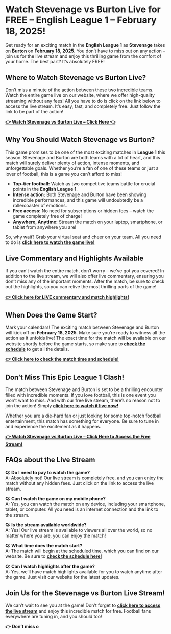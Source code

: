 # Watch Stevenage vs Burton Live for FREE – English League 1 – February 18, 2025!

Get ready for an exciting match in the **English League 1** as **Stevenage** takes on **Burton** on **February 18, 2025**. You don’t have to miss out on any action – join us for the live stream and enjoy this thrilling game from the comfort of your home. The best part? It’s absolutely FREE!

## Where to Watch Stevenage vs Burton Live?

Don’t miss a minute of the action between these two incredible teams. Watch the entire game live on our website, where we offer high-quality streaming without any fees! All you have to do is click on the link below to access the live stream. It’s easy, fast, and completely free. Just follow the link to be part of the action!

[**👉 Watch Stevenage vs Burton Live – Click Here 👈**](https://tinyurl.com/livestreamfreeo?st=Stevenage+vs+Burton&si=gh)

## Why You Should Watch Stevenage vs Burton?

This game promises to be one of the most exciting matches in **League 1** this season. Stevenage and Burton are both teams with a lot of heart, and this match will surely deliver plenty of action, intense moments, and unforgettable goals. Whether you’re a fan of one of these teams or just a lover of football, this is a game you can’t afford to miss!

- **Top-tier football:** Watch as two competitive teams battle for crucial points in the **English League 1**.
- **Intense action:** Both Stevenage and Burton have been showing incredible performances, and this game will undoubtedly be a rollercoaster of emotions.
- **Free access:** No need for subscriptions or hidden fees – watch the game completely free of charge!
- **Anywhere, Anytime:** Stream the match on your laptop, smartphone, or tablet from anywhere you are!

So, why wait? Grab your virtual seat and cheer on your team. All you need to do is [**click here to watch the game live!**](https://tinyurl.com/livestreamfreeo?st=Stevenage+vs+Burton&si=gh)

## Live Commentary and Highlights Available

If you can’t watch the entire match, don’t worry – we’ve got you covered! In addition to the live stream, we will also offer live commentary, ensuring you don’t miss any of the important moments. After the match, be sure to check out the highlights, so you can relive the most thrilling parts of the game!

[**👉 Click here for LIVE commentary and match highlights!**](https://tinyurl.com/livestreamfreeo?st=Stevenage+vs+Burton&si=gh)

## When Does the Game Start?

Mark your calendars! The exciting match between Stevenage and Burton will kick off on **February 18, 2025**. Make sure you’re ready to witness all the action as it unfolds live! The exact time for the match will be available on our website shortly before the game starts, so make sure to [**check the schedule**](https://tinyurl.com/livestreamfreeo?st=Stevenage+vs+Burton&si=gh) to get all the details.

[**👉 Click here to check the match time and schedule!**](https://tinyurl.com/livestreamfreeo?st=Stevenage+vs+Burton&si=gh)

## Don’t Miss This Epic League 1 Clash!

The match between Stevenage and Burton is set to be a thrilling encounter filled with incredible moments. If you love football, this is one event you won’t want to miss. And with our free live stream, there’s no reason not to join the action! Simply [**click here to watch it live now!**](https://tinyurl.com/livestreamfreeo?st=Stevenage+vs+Burton&si=gh)

Whether you are a die-hard fan or just looking for some top-notch football entertainment, this match has something for everyone. Be sure to tune in and experience the excitement as it happens.

[**👉 Watch Stevenage vs Burton Live – Click Here to Access the Free Stream!**](https://tinyurl.com/livestreamfreeo?st=Stevenage+vs+Burton&si=gh)

## FAQs about the Live Stream

**Q: Do I need to pay to watch the game?**  
A: Absolutely not! Our live stream is completely free, and you can enjoy the match without any hidden fees. Just click on the link to access the live stream.

**Q: Can I watch the game on my mobile phone?**  
A: Yes, you can watch the match on any device, including your smartphone, tablet, or computer. All you need is an internet connection and the link to the stream.

**Q: Is the stream available worldwide?**  
A: Yes! Our live stream is available to viewers all over the world, so no matter where you are, you can enjoy the match!

**Q: What time does the match start?**  
A: The match will begin at the scheduled time, which you can find on our website. Be sure to [**check the schedule here!**](https://tinyurl.com/livestreamfreeo?st=Stevenage+vs+Burton&si=gh)

**Q: Can I watch highlights after the game?**  
A: Yes, we’ll have match highlights available for you to watch anytime after the game. Just visit our website for the latest updates.

## Join Us for the Stevenage vs Burton Live Stream!

We can’t wait to see you at the game! Don’t forget to [**click here to access the live stream**](https://tinyurl.com/livestreamfreeo?st=Stevenage+vs+Burton&si=gh) and enjoy this incredible match for free. Football fans everywhere are tuning in, and you should too!

**👉 Don’t miss o**
